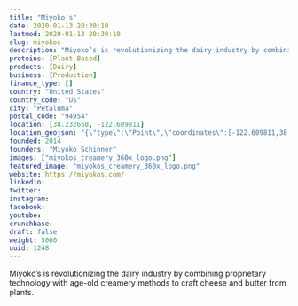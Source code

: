```yaml
---
title: "Miyoko's"
date: 2020-01-13 20:30:10
lastmod: 2020-01-13 20:30:10
slug: miyokos
description: "Miyoko’s is revolutionizing the dairy industry by combining proprietary technology with age-old creamery methods to craft cheese and butter from plants."
proteins: [Plant-Based]
products: [Dairy]
business: [Production]
finance_type: []
country: "United States"
country_code: "US"
city: "Petaluma"
postal_code: "94954"
location: [38.232658, -122.609811]
location_geojson: "{\"type\":\"Point\",\"coordinates\":[-122.609811,38.232658]}"
founded: 2014
founders: "Miyoko Schinner"
images: ["miyokos_creamery_360x_logo.png"]
featured_image: "miyokos_creamery_360x_logo.png"
website: https://miyokos.com/
linkedin: 
twitter: 
instagram: 
facebook: 
youtube: 
crunchbase: 
draft: false
weight: 5000
uuid: 1248
---
```

Miyoko’s is revolutionizing the dairy industry by combining proprietary technology with age-old creamery methods to craft cheese and butter from plants.
